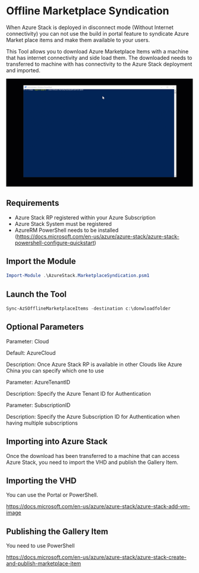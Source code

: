 # Offline Marketplace Syndication

When Azure Stack is deployed in disconnect mode (Without Internet connectivity) you can
not use the build in portal feature to syndicate Azure Market place items and make them
available to your users.

This Tool allows you to download Azure Marketplace Items with a machine that has internet connectivity and side load them.
The downloaded needs to transferred to machine with has connectivity to the Azure Stack deployment and imported.

![](demosyndicate.gif)

## Requirements

- Azure Stack RP registered within your Azure Subscription
- Azure Stack System must be registered
- AzureRM PowerShell needs to be installed
(https://docs.microsoft.com/en-us/azure/azure-stack/azure-stack-powershell-configure-quickstart)


## Import the Module
```powershell
Import-Module .\AzureStack.MarketplaceSyndication.psm1
```


## Launch the Tool
```powershell
Sync-AzSOfflineMarketplaceItems -destination c:\donwloadfolder
```

## Optional Parameters

Parameter: Cloud

Default: AzureCloud

Description: Once Azure Stack RP is available in other Clouds like Azure China you can specify which one to use


Parameter: AzureTenantID

Description: Specify the Azure Tenant ID for Authentication


Parameter: SubscriptionID

Description: Specify the Azure Subscription ID for Authentication when having multiple subscriptions

## Importing into Azure Stack

Once the download has been transferred to a machine that can access Azure Stack, you need to import the VHD and publish the Gallery Item.


## Importing the VHD
You can use the Portal or PowerShell.

https://docs.microsoft.com/en-us/azure/azure-stack/azure-stack-add-vm-image

## Publishing the Gallery Item
You need to use PowerShell

https://docs.microsoft.com/en-us/azure/azure-stack/azure-stack-create-and-publish-marketplace-item
